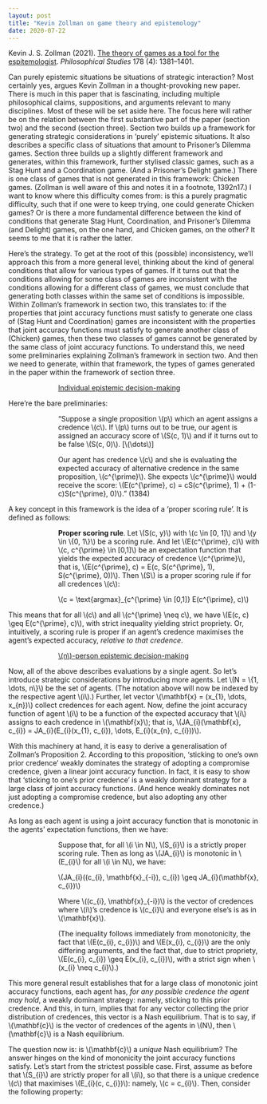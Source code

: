 ```yaml
---
layout: post
title: "Kevin Zollman on game theory and epistemology"
date: 2020-07-22
---
```

<p>Kevin J. S. Zollman (2021). <a href="https://doi.org/10.1007/s11098-020-01480-5" target="_blank" rel="noopener">The theory of games as a tool for the espitemologist</a>. <cite>Philosophical Studies</cite> 178 (4): 1381–1401.</p>

<p>Can purely epistemic situations be situations of strategic interaction? Most certainly yes, argues Kevin Zollman in a thought-provoking new paper. There is much in this paper that is fascinating, including multiple philosophical claims, suppositions, and arguments relevant to many disciplines. Most of these will be set aside here. The focus here will rather be on the relation between the first substantive part of the paper (section two) and the second (section three). Section two builds up a framework for generating strategic considerations in ‘purely’ epistemic situations. It also describes a specific class of situations that amount to Prisoner’s Dilemma games. Section three builds up a slightly different framework and generates, within this framework, further stylised classic games, such as a Stag Hunt and a Coordination game. (And a Prisoner’s Delight game.) There is one class of games that is not generated in this framework: Chicken games. (Zollman is well aware of this and notes it in a footnote, 1392n17.) I want to know where this difficulty comes from: is this a purely pragmatic difficulty, such that if one were to keep trying, one could generate Chicken games? Or is there a more fundamental difference between the kind of conditions that generate Stag Hunt, Coordination, and Prisoner’s Dilemma (and Delight) games, on the one hand, and Chicken games, on the other? It seems to me that it is rather the latter.</p>

<p>Here’s the strategy. To get at the root of this (possible) inconsistency, we’ll approach this from a more general level, thinking about the kind of general conditions that allow for various types of games. If it turns out that the conditions allowing for some class of games are inconsistent with the conditions allowing for a different class of games, we must conclude that generating both classes within the same set of conditions is impossible. Within Zollman’s framework in section two, this translates to: if the properties that joint accuracy functions must satisfy to generate one class of (Stag Hunt and Coordination) games are inconsistent with the properties that joint accuracy functions must satisfy to generate another class of (Chicken) games, then these two classes of games cannot be generated by the same class of joint accuracy functions. To understand this, we need some preliminaries explaining Zollman’s framework in section two. And then we need to generate, within that framework, the types of games generated in the paper within the framework of section three.</p>

<p style="padding-left:100px;"><u>Individual epistemic decision-making</u></p>

<p>Here’re the bare preliminaries:</p>

<p style="padding-left:100px;">“Suppose a single proposition \(p\) which an agent assigns a credence \(c\). If \(p\) turns out to be true, our agent is assigned an accuracy score of \(S(c, 1)\) and if it turns out to be false \(S(c, 0)\). [\(\dots\)]</p>
<p style="padding-left:100px;">Our agent has credence \(c\) and she is evaluating the expected accuracy of alternative credence in the same proposition, \(c^{\prime}\). She expects \(c^{\prime}\) would receive the score: \(E(c^{\prime}, c) = cS(c^{\prime}, 1) + (1-c)S(c^{\prime}, 0)\).” (1384)</p>

<p>A key concept in this framework is the idea of a ‘proper scoring rule’. It is defined as follows:</p>

<p style="padding-left:100px;"><strong>Proper scoring rule</strong>. Let \(S(c, y)\) with \(c \in [0, 1]\) and \(y \in \{0, 1\}\) be a scoring rule. And let \(E(c^{\prime}, c)\) with \(c, c^{\prime} \in [0,1]\) be an expectation function that yields the expected accuracy of credence \(c^{\prime}\), that is, \(E(c^{\prime}, c) = E(c, S(c^{\prime}, 1), S(c^{\prime}, 0))\). Then \(S\) is a proper scoring rule if for all credences \(c\):</p>
<p style="padding-left:100px;">\(c = \text{argmax}_{c^{\prime} \in [0,1]} E(c^{\prime}, c)\)</p>

<p>This means that for all \(c\) and all \(c^{\prime} \neq c\), we have \(E(c, c) \geq E(c^{\prime}, c)\), with strict inequality yielding strict propriety. Or, intuitively, a scoring rule is proper if an agent’s credence maximises the agent’s expected accuracy, <cite>relative to that credence</cite>.</p>

<p style="padding-left:100px;"><u>\(n\)-person epistemic decision-making</u></p>

<p>Now, all of the above describes evaluations by a single agent. So let’s introduce strategic considerations by introducing more agents. Let \(N = \{1, \dots, n\}\) be the set of agents. (The notation above will now be indexed by the respective agent \(i\).) Further, let vector \(\mathbf{x} = (x_{1}, \dots, x_{n})\) collect credences for each agent. Now, define the joint accuracy function of agent \(i\) to be a function of the expected accuracy that \(i\) assigns to each credence in \(\mathbf{x}\); that is, \(JA_{i}(\mathbf{x}, c_{i}) = JA_{i}(E_{i}(x_{1}, c_{i}), \dots, E_{i}(x_{n}, c_{i}))\). </p>

<p>With this machinery at hand, it is easy to derive a generalisation of Zollman’s Proposition 2. According to this proposition, ‘sticking to one’s own prior credence’ weakly dominates the strategy of adopting a compromise credence, given a linear joint accuracy function. In fact, it is easy to show that ‘sticking to one’s prior credence’ is a weakly dominant strategy for a large class of joint accuracy functions. (And hence weakly dominates not just adopting a compromise credence, but also adopting any other credence.)</p>

<p>As long as each agent is using a joint accuracy function that is monotonic in the agents’ expectation functions, then we have:</p>

<p style="padding-left:100px;">Suppose that, for all \(i \in N\), \(S_{i}\) is a strictly proper scoring rule. Then as long as \(JA_{i}\) is monotonic in \(E_{i}\) for all \(i \in N\), we have:</p>

<p style="padding-left:100px;">\(JA_{i}((c_{i}, \mathbf{x}_{-i}), c_{i}) \geq JA_{i}(\mathbf{x}, c_{i})\)</p>

<p style="padding-left:100px;">Where \((c_{i}, \mathbf{x}_{-i})\) is the vector of credences where \(i\)’s credence is \(c_{i}\) and everyone else’s is as in \(\mathbf{x}\).</p>

<p style="padding-left:100px;">(The inequality follows immediately from monotonicity, the fact that \(E(c_{i}, c_{i})\) and \(E(x_{i}, c_{i})\) are the only differing arguments, and the fact that, due to strict propriety, \(E(c_{i}, c_{i}) \geq E(x_{i}, c_{i})\), with a strict sign when \(x_{i} \neq c_{i}\).)</p>

<p>This more general result establishes that for a large class of monotonic joint accuracy functions, each agent has, <cite>for any possible credence the agent may hold</cite>, a weakly dominant strategy: namely, sticking to this prior credence. And this, in turn, implies that for any vector collecting the prior distribution of credences, this vector is a Nash equilibrium. That is to say, if \(\mathbf{c}\) is the vector of credences of the agents in \(N\), then \(\mathbf{c}\) is a Nash equilibrium.</p>

<p>The question now is: is \(\mathbf{c}\) a <cite>unique</cite> Nash equilibrium? The answer hinges on the kind of mononicity the joint accuracy functions satisfy. Let’s start from the strictest possible case. First, assume as before that \(S_{i}\) are strictly proper for all \(i\), so that there is a unique credence \(c\) that maximises \(E_{i}(c, c_{i})\): namely, \(c = c_{i}\). Then, consider the following property:</p>











